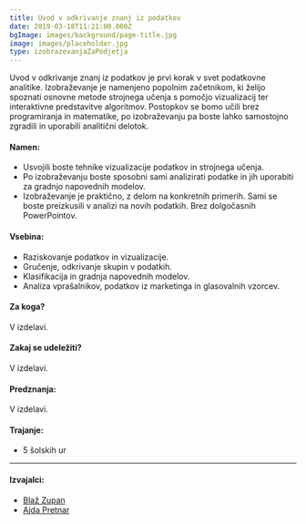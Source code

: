 ```yaml
---
title: Uvod v odkrivanje znanj iz podatkov
date: 2019-03-18T11:21:00.000Z
bgImage: images/background/page-title.jpg
image: images/placeholder.jpg
type: izobrazevanjaZaPodjetja
---
```

Uvod v odkrivanje znanj iz podatkov je prvi korak v svet podatkovne analitike. Izobraževanje je namenjeno popolnim začetnikom, ki želijo spoznati osnovne metode strojnega učenja s pomočjo vizualizacij ter interaktivne predstavitve algoritmov. Postopkov se bomo učili brez programiranja in matematike, po izobraževanju pa boste lahko samostojno zgradili in uporabili analitični delotok.

#### Namen:

* Usvojili boste tehnike vizualizacije podatkov in strojnega učenja.
* Po izobraževanju boste sposobni sami analizirati podatke in jih uporabiti za gradnjo napovednih modelov.
* Izobraževanje je praktično, z delom na konkretnih primerih. Sami se boste preizkusili v analizi na novih podatkih. Brez dolgočasnih PowerPointov.

#### Vsebina:

* Raziskovanje podatkov in vizualizacije.
* Gručenje, odkrivanje skupin v podatkih.
* Klasifikacija in gradnja napovednih modelov.
* Analiza vprašalnikov, podatkov iz marketinga in glasovalnih vzorcev.

#### Za koga?

V izdelavi.

#### Zakaj se udeležiti?

V izdelavi.

#### Predznanja:

V izdelavi.

#### Trajanje: 

* 5 šolskih ur

- - -

#### Izvajalci:

* [Blaž Zupan](https://akademijafri.si/izvajalci/blaz-zupan/)
* [Ajda Pretnar](https://akademijafri.si/izvajalci/ajda-pretnar/)
